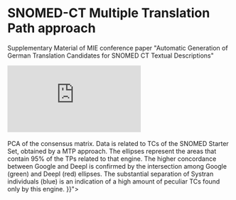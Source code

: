 # SNOMED-CT Multiple Translation Path approach
Supplementary Material of MIE conference paper "Automatic Generation of German Translation Candidates for SNOMED CT Textual Descriptions"

![Supp. Fig. 1](https://github.com/andreaprunotto/SNOMED-CT-MTP/blob/main/PCA_overall.pdf)

PCA of the consensus matrix. Data is related to TCs of the SNOMED Starter Set, obtained by a MTP approach. The ellipses represent the areas that contain 95% of the TPs related to that engine. The higher concordance between Google and Deepl is confirmed by the intersection among Google (green) and Deepl (red) ellipses. The substantial separation of Systran individuals (blue) is an indication of a high amount of peculiar TCs found only by this engine. }}">

